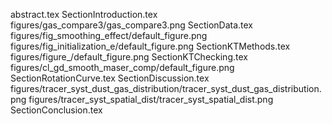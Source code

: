 abstract.tex
SectionIntroduction.tex
figures/gas_compare3/gas_compare3.png
SectionData.tex
figures/fig_smoothing_effect/default_figure.png
figures/fig_initialization_e/default_figure.png
SectionKTMethods.tex
figures/figure_/default_figure.png
SectionKTChecking.tex
figures/cl_gd_smooth_maser_comp/default_figure.png
SectionRotationCurve.tex
SectionDiscussion.tex
figures/tracer_syst_dust_gas_distribution/tracer_syst_dust_gas_distribution.png
figures/tracer_syst_spatial_dist/tracer_syst_spatial_dist.png
SectionConclusion.tex
